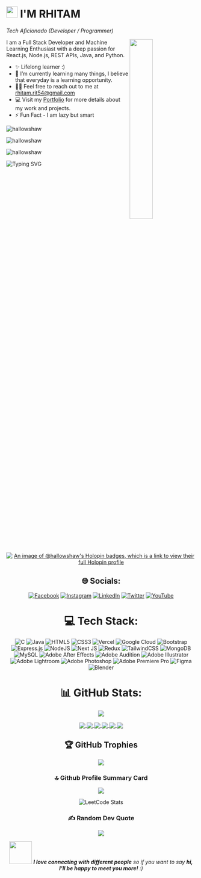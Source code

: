 <!--Header Name-->
# <img src="https://emojis.slackmojis.com/emojis/images/1531849430/4246/blob-sunglasses.gif?1531849430" width="30"/> I'M RHITAM 
*Tech Aficionado (Developer / Programmer)*
<br /> 
<div>
  <img align="right" width="35%" src="https://media.tenor.com/azZCJ2YpsGgAAAAi/programming.gif">
</div>

<!--Start Intro-->               
<p align="left">I am a Full Stack Developer and Machine Learning Enthusiast with a deep passion for React.js, Node.js, REST APIs, Java, and Python.</p>

- ✨ Lifelong learner :)
- 🌱 I’m currently learning many things, I believe that everyday is a learning opportunity.
- 💁‍♂️ Feel free to reach out to me at rhitam.rit54@gmail.com
- 💻 Visit my [Portfolio](https://portfolio-rhitam.netlify.app/) for more details about my work and projects.
- ⚡ Fun Fact - I am lazy but smart

<!--End Intro-->

<!--Profile Count Badge-->
<p align="left"> <img src="https://komarev.com/ghpvc/?username=hallowshaw&label=Profile%20views&color=0e75b6&style=flat" alt="hallowshaw" /> </p>
<p align="left"> <img src="http://img.shields.io/badge/Code%20Time-1000+hrs-blue" alt="hallowshaw" /> </p>
<p align="left"> <img src="https://img.shields.io/badge/From%20Hello%20World%20I%27ve%20Written-50,000+%20%20lines%20of%20code-blue" alt="hallowshaw" /> </p>


![Typing SVG](https://readme-typing-svg.demolab.com?font=Lilita+One&size=35&pause=700&color=6447FF&background=D180FF00&center=false&vCenter=false&width=435&lines=MERN+Stack+Developer;Machine+Learning+Enthusiast;Passionate+Java+Coder;Graphic+Designer)<br>

<div align="center">

[![An image of @hallowshaw's Holopin badges, which is a link to view their full Holopin profile](https://holopin.me/hallowshaw)](https://holopin.io/@hallowshaw)









## 🌐 Socials:
[![Facebook](https://img.shields.io/badge/Facebook-%231877F2.svg?logo=Facebook&logoColor=white)](https://facebook.com/Hallowshaw) [![Instagram](https://img.shields.io/badge/Instagram-%23E4405F.svg?logo=Instagram&logoColor=white)](https://instagram.com/illusional_destiny) [![LinkedIn](https://img.shields.io/badge/LinkedIn-%230077B5.svg?logo=linkedin&logoColor=white)](https://linkedin.com/in/rhitam-chaudhury-66b17b248) [![Twitter](https://img.shields.io/badge/Twitter-%231DA1F2.svg?logo=Twitter&logoColor=white)](https://x.com/hallowshaw) [![YouTube](https://img.shields.io/badge/YouTube-%23FF0000.svg?logo=YouTube&logoColor=white)](https://youtube.com/@rhitamchaudhury) 



# 💻 Tech Stack:
![C](https://img.shields.io/badge/c-%2300599C.svg?style=for-the-badge&logo=c&logoColor=white) ![Java](https://img.shields.io/badge/java-%23ED8B00.svg?style=for-the-badge&logo=openjdk&logoColor=white) ![HTML5](https://img.shields.io/badge/html5-%23E34F26.svg?style=for-the-badge&logo=html5&logoColor=white) ![CSS3](https://img.shields.io/badge/css3-%231572B6.svg?style=for-the-badge&logo=css3&logoColor=white) ![Vercel](https://img.shields.io/badge/vercel-%23000000.svg?style=for-the-badge&logo=vercel&logoColor=white) ![Google Cloud](https://img.shields.io/badge/GoogleCloud-%234285F4.svg?style=for-the-badge&logo=google-cloud&logoColor=white) ![Bootstrap](https://img.shields.io/badge/bootstrap-%238511FA.svg?style=for-the-badge&logo=bootstrap&logoColor=white) ![Express.js](https://img.shields.io/badge/express.js-%23404d59.svg?style=for-the-badge&logo=express&logoColor=%2361DAFB) ![NodeJS](https://img.shields.io/badge/node.js-6DA55F?style=for-the-badge&logo=node.js&logoColor=white) ![Next JS](https://img.shields.io/badge/Next-black?style=for-the-badge&logo=next.js&logoColor=white) ![Redux](https://img.shields.io/badge/redux-%23593d88.svg?style=for-the-badge&logo=redux&logoColor=white) ![TailwindCSS](https://img.shields.io/badge/tailwindcss-%2338B2AC.svg?style=for-the-badge&logo=tailwind-css&logoColor=white) ![MongoDB](https://img.shields.io/badge/MongoDB-%234ea94b.svg?style=for-the-badge&logo=mongodb&logoColor=white) ![MySQL](https://img.shields.io/badge/mysql-%2300000f.svg?style=for-the-badge&logo=mysql&logoColor=white) ![Adobe After Effects](https://img.shields.io/badge/Adobe%20After%20Effects-9999FF.svg?style=for-the-badge&logo=Adobe%20After%20Effects&logoColor=white) ![Adobe Audition](https://img.shields.io/badge/Adobe%20Audition-9999FF.svg?style=for-the-badge&logo=Adobe%20Audition&logoColor=white) ![Adobe Illustrator](https://img.shields.io/badge/adobe%20illustrator-%23FF9A00.svg?style=for-the-badge&logo=adobe%20illustrator&logoColor=white) ![Adobe Lightroom](https://img.shields.io/badge/Adobe%20Lightroom-31A8FF.svg?style=for-the-badge&logo=Adobe%20Lightroom&logoColor=white) ![Adobe Photoshop](https://img.shields.io/badge/adobe%20photoshop-%2331A8FF.svg?style=for-the-badge&logo=adobe%20photoshop&logoColor=white) ![Adobe Premiere Pro](https://img.shields.io/badge/Adobe%20Premiere%20Pro-9999FF.svg?style=for-the-badge&logo=Adobe%20Premiere%20Pro&logoColor=white) ![Figma](https://img.shields.io/badge/figma-%23F24E1E.svg?style=for-the-badge&logo=figma&logoColor=white) ![Blender](https://img.shields.io/badge/blender-%23F5792A.svg?style=for-the-badge&logo=blender&logoColor=white)
# 📊 GitHub Stats:

![](https://github-readme-streak-stats.herokuapp.com/?user=hallowshaw&theme=gotham&hide_border=false)<br/>


<a href="https://github.com/hallowshaw/hallowshaw">
  <img align="center" src="https://github-readme-stats.vercel.app/api/top-langs/?username=hallowshaw&theme=gotham&hide_border=false&include_all_commits=true&count_private=true&layout=compact" />
</a>
<a href="https://github.com/hallowshaw/hallowshaw">
  <img align="center" src="https://github-readme-stats.vercel.app/api?username=hallowshaw&theme=gotham&hide_border=false&include_all_commits=true&count_private=true" />
</a>


<a href="https://github.com/hallowshaw/Will-you-go-out-with-me">
  <img align="center" src="https://github-readme-stats.vercel.app/api/pin/?username=hallowshaw&repo=Will-you-go-out-with-me&theme=gotham&hide_border=false&include_all_commits=true&count_private=true" />
</a>

<a href="https://github.com/hallowshaw/Market-Basket-Analysis-using-Apriori-Algorithm">
  <img align="center" src="https://github-readme-stats.vercel.app/api/pin/?username=hallowshaw&repo=Market-Basket-Analysis-using-Apriori-Algorithm&theme=gotham&hide_border=false&include_all_commits=true&count_private=true" />
</a>


<a href="https://github.com/hallowshaw/Virtual-Braille-Keyboard">
  <img align="center" src="https://github-readme-stats.vercel.app/api/pin/?username=hallowshaw&repo=Virtual-Braille-Keyboard&theme=gotham&hide_border=false&include_all_commits=true&count_private=true" />
</a>

<a href="https://github.com/hallowshaw/Udyog-Saarthi-App">
  <img align="center" src="https://github-readme-stats.vercel.app/api/pin/?username=hallowshaw&repo=Udyog-Saarthi-App&theme=gotham&hide_border=false&include_all_commits=true&count_private=true" />
</a>



## 🏆 GitHub Trophies
![](https://github-profile-trophy.vercel.app/?username=hallowshaw&theme=dark_lover)

### 🔝 Github Profile Summary Card
![](http://github-profile-summary-cards.vercel.app/api/cards/profile-details?username=hallowshaw&theme=2077)

<div align="center">

![LeetCode Stats](https://leetcard.jacoblin.cool/hallowshaw?theme=dark&font=Antic&ext=heatmap)
  
</div>

### ✍️ Random Dev Quote
![](https://quotes-github-readme.vercel.app/api?type=horizontal&theme=dark)






<img src="https://media.giphy.com/media/LnQjpWaON8nhr21vNW/giphy.gif" width="60"> <em><b>I love connecting with different people</b> so if you want to say <b>hi, I'll be happy to meet you more!</b> :)</em>

</div>


